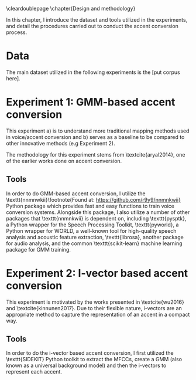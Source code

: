 \cleardoublepage
\chapter{Design and methodology}

In this chapter, I introduce the dataset and tools utilized in the experiments, and detail the procedures carried out to conduct the accent conversion process.

# Data
The main dataset utilized in the following experiments is the [put corpus here].


# Experiment 1: GMM-based accent conversion
This experiment a) is to understand more traditional mapping methods used in voice/accent conversion and b) serves as a baseline to be compared to other innovative methods (e.g Experiment 2).

The methodology for this experiment stems from \textcite{aryal2014}, one of the earlier works done on accent conversion.

## Tools
In order to do GMM-based accent conversion, I utilize the \texttt{nnmnwkii}\footnote{Found at: https://github.com/r9y9/nnmnkwii} Python package which provides fast and easy functions to train voice conversion systems. Alongside this package, I also utilize a number of other packages that \texttt{nnmnkwii} is dependent on, including \texttt{pysptk}, a Python wrapper for the Speech Processing Toolkit, \texttt{pyworld}, a Python wrapper for WORLD, a well-known tool for high-quality speech analysis and acoustic feature extraction, \texttt{librosa}, another package for audio analysis, and the common \texttt{scikit-learn} machine learning package for GMM training.  



# Experiment 2: I-vector based accent conversion

This experiment is motivated by the works presented in \textcite{wu2016} and \textcite{kinnunen2017}. Due to their flexible nature, i-vectors are an appropriate method to capture the representation of an accent in a compact way. 

## Tools
In order to do the i-vector based accent conversion, I first utilized the \texttt{SIDEKIT} Python toolkit to extract the MFCCs, create a GMM (also known as a universal background model) and then the i-vectors to represent each accent. 
